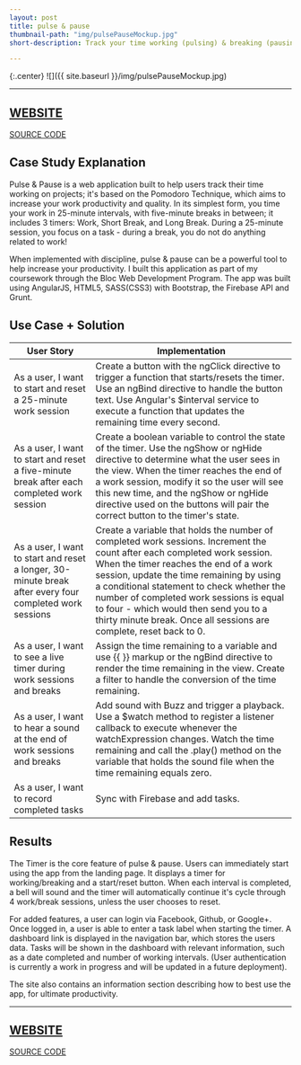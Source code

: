 ```yaml
---
layout: post
title: pulse & pause
thumbnail-path: "img/pulsePauseMockup.jpg"
short-description: Track your time working (pulsing) & breaking (pausing). 

---
```


{:.center}
![]({{ site.baseurl }}/img/pulsePauseMockup.jpg)

---
[WEBSITE](http://pulse-and-pause.herokuapp.com/ "Website")
---
[SOURCE CODE](https://github.com/jessappeldoorn/pulse-and-pause "Code")

## Case Study Explanation

Pulse & Pause is a web application built to help users track their time working on projects; it's based on the Pomodoro Technique, which aims to increase your work productivity and quality. In its simplest form, you time your work in 25-minute intervals, with five-minute breaks in between; it includes 3 timers: Work, Short Break, and Long Break. During a 25-minute session, you focus on a task - during a break, you do not do anything related to work!

When implemented with discipline, pulse & pause can be a powerful tool to help increase your productivity. I built this application as part of my coursework through the Bloc Web Development Program. The app was built using AngularJS, HTML5, SASS(CSS3) with Bootstrap, the Firebase API and Grunt.

<!-- ## Use Case
* As a user, I want to start and reset a longer, 30-minute break after every four completed work sessions
* As a user, I want to record completed tasks -->

## Use Case + Solution
 
User Story      | Implementation
------------- | -------------
As a user, I want to start and reset a 25-minute work session  | Create a button with the ngClick directive to trigger a function that starts/resets the timer. Use an ngBind directive to handle the button text. Use Angular's $interval service to execute a function that updates the remaining time every second.
As a user, I want to start and reset a five-minute break after each completed work session  | Create a boolean variable to control the state of the timer. Use the ngShow or ngHide directive to determine what the user sees in the view. When the timer reaches the end of a work session, modify it so the user will see this new time, and the ngShow or ngHide directive used on the buttons will pair the correct button to the timer's state.
As a user, I want to start and reset a longer, 30-minute break after every four completed work sessions  | Create a variable that holds the number of completed work sessions. Increment the count after each completed work session. When the timer reaches the end of a work session, update the time remaining by using a conditional statement to check whether the number of completed work sessions is equal to four - which would then send you to a thirty minute break. Once all sessions are complete, reset back to 0.
As a user, I want to see a live timer during work sessions and breaks | Assign the time remaining to a variable and use {{ }} markup or the ngBind directive to render the time remaining in the view. Create a filter to handle the conversion of the time remaining.
As a user, I want to hear a sound at the end of work sessions and breaks  | Add sound with Buzz and trigger a playback. Use a $watch method to register a listener callback to execute whenever the watchExpression changes. Watch the time remaining and call the .play() method on the variable that holds the sound file when the time remaining equals zero.
As a user, I want to record completed tasks | Sync with Firebase and add tasks.
   
## Results

The Timer is the core feature of pulse & pause. Users can immediately start using the app from the landing page. It displays a timer for working/breaking and a start/reset button. When each interval is completed, a bell will sound and the timer will automatically continue it's cycle through 4 work/break sessions, unless the user chooses to reset.   

For added features, a user can login via Facebook, Github, or Google+. Once logged in, a user is able to enter a task label when starting the timer. A dashboard link is displayed in the navigation bar, which stores the users data. Tasks will be shown in the dashboard with relevant information, such as a date completed and number of working intervals. (User authentication is currently a work in progress and will be updated in a future deployment).

The site also contains an information section describing how to best use the app, for ultimate productivity.

---
[WEBSITE](http://pulse-and-pause.herokuapp.com/ "Website")
---
[SOURCE CODE](https://github.com/jessappeldoorn/pulse-and-pause "Code")



  


